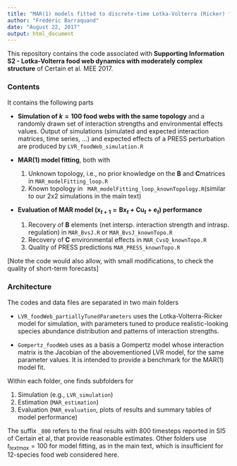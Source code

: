 ```yaml
---
title: "MAR(1) models fitted to discrete-time Lotka-Volterra (Ricker) food web dynamics"
author: "Frédéric Barraquand"
date: "August 22, 2017"
output: html_document
---
```


This repository contains the code associated with **Supporting Information S2 - Lotka-Volterra food web dynamics with moderately complex structure** of Certain et al. MEE 2017. 

### Contents

It contains the following parts

* __Simulation of $k=100$ food webs with the same topology__ and a randomly drawn set of interaction strengths and environmental effects values.  Output of simulations (simulated and expected interaction matrices, time series, ...) and expected effects of a PRESS perturbation are produced by `` LVR_foodWeb_simulation.R ``

* __MAR(1) model fitting__, both with 
  1. Unknown topology, i.e., no prior knowledge on the $\mathbf{B}$ and $\mathbf{C}$matrices in ``MAR_modelFitting_loop.R``
  2. Known topology in `` MAR_modelFitting_loop_knownTopology.R``(similar to our 2x2 simulations in the main text)

* __Evaluation of MAR model ($\mathbf{x}_{t+1} = \mathbf{B} \mathbf{x}_{t} + \mathbf{C} \mathbf{u}_{t} + \mathbf{e}_{t}$) performance__
  1. Recovery of $\mathbf{B}$ elements (net intersp. interaction strength and intrasp. regulation) in ``MAR_BvsJ.R`` or ``MAR_BvsJ_knownTopo.R``
  2. Recovery of $\mathbf{C}$ environmental effects in ``MAR_CvsQ_knownTopo.R``
  3. Quality of PRESS predictions ``MAR_PRESS_knownTopo.R``

[Note the code would also allow, with small modifications, to check the quality of short-term forecasts]

### Architecture 

The codes and data files are separated in two main folders

* ``LVR_foodWeb_partiallyTunedParameters`` uses the Lotka-Volterra-Ricker model for simulation, with parameters tuned to produce realistic-looking species abundance distribution and patterns of interaction strengths. 

* ``Gompertz_foodWeb`` uses as a basis a Gompertz model whose interaction matrix is the Jacobian of the abovementioned LVR model, for the same parameter values. It is intended to provide a benchmark for the MAR(1) model fit. 

Within each folder, one finds subfolders for 
  1. Simulation (e.g., ``LVR_simulation``)
  2. Estimation (``MAR_estimation``)
  3. Evaluation (``MAR_evaluation``, plots of results and summary tables of model performance) 
  
The suffix ``_800`` refers to the final results with 800 timesteps reported in SI5 of Certain et al, that provide reasonable estimates. Other folders use $t_{text{max}}=100$ for model fitting, as in the main text, which is insufficient for 12-species food web considered here. 




